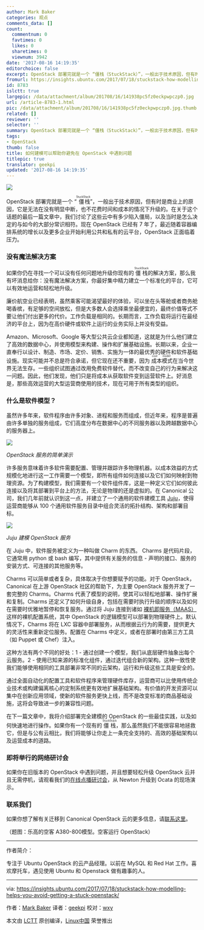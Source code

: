 ```yaml
---
author: Mark Baker
categories: 观点
comments_data: []
count:
  commentnum: 0
  favtimes: 0
  likes: 0
  sharetimes: 0
  viewnum: 3942
date: '2017-08-16 14:19:35'
editorchoice: false
excerpt: OpenStack 部署完就是一个 “僵栈（StuckStack）”，一般出于技术原因，但有时是商业上的原因，它是无法在没有明显中断，也不花费时间和成本的情况下升级的。
fromurl: https://insights.ubuntu.com/2017/07/18/stuckstack-how-modelling-helps-you-avoid-getting-a-stuck-openstack/
id: 8783
islctt: true
largepic: /data/attachment/album/201708/16/141938pc5fz0eckpwpczp0.jpg
url: /article-8783-1.html
pic: /data/attachment/album/201708/16/141938pc5fz0eckpwpczp0.jpg.thumb.jpg
related: []
reviewer: ''
selector: ''
summary: OpenStack 部署完就是一个 “僵栈（StuckStack）”，一般出于技术原因，但有时是商业上的原因，它是无法在没有明显中断，也不花费时间和成本的情况下升级的。
tags:
- OpenStack
thumb: false
title: 如何建模可以帮助你避免在 OpenStack 中遇到问题
titlepic: true
translator: geekpi
updated: '2017-08-16 14:19:35'
---
```


![](/data/attachment/album/201708/16/141938pc5fz0eckpwpczp0.jpg)


 


OpenStack 部署完就是一个 “<ruby> 僵栈 <rt>  StuckStack </rt></ruby>”，一般出于技术原因，但有时是商业上的原因，它是无法在没有明显中断，也不花费时间和成本的情况下升级的。在关于这个话题的最后一篇文章中，我们讨论了这些云中有多少陷入僵局，以及当时是怎么决定的与如今的大部分常识相符。现在 OpenStack 已经有 7 年了，最近随着容器编排系统的增长以及更多企业开始利用公共和私有的云平台，OpenStack 正面临着压力。


### 没有魔法解决方案


如果你仍在寻找一个可以没有任何问题地升级你现有的 <ruby> 僵栈 <rt>  StuckStack </rt></ruby> 的解决方案，那么我有坏消息给你：没有魔法解决方案，你最好集中精力建立一个标准化的平台，它可以有效地运营和轻松地升级。


廉价航空业已经表明，虽然乘客可能渴望最好的体验，可以坐在头等舱或者商务舱喝香槟，有足够的空间放松，但是大多数人会选择乘坐最便宜的，最终价值等式不要让他们付出更多的代价。工作负载是相同的。长期而言，工作负载将运行在最经济的平台上，因为在高价硬件或软件上运行的业务实际上并没有受益。


Amazon、Microsoft、Google 等大型公共云企业都知道，这就是为什么他们建立了高效的数据中心，并使用模型来构建、操作和扩展基础设施。长期以来，企业一直奉行以设计、制造、市场、定价、销售、实施为一体的最优秀的硬件和软件基础设施。现实可能并不总是符合承诺，但它现在还不重要，因为<ruby> 成本模式 <rt>  cost model </rt></ruby>在当今世界无法生存。一些组织试图通过改用免费软件替代，而不改变自己的行为来解决这一问题。因此，他们发现，他们只是将成本从获取软件变到运营软件上。好消息是，那些高效运营的大型运营商使用的技术，现在可用于所有类型的组织。


### 什么是软件模型？


虽然许多年来，软件程序由许多对象、进程和服务而组成，但近年来，程序是普遍由许多单独的服务组成，它们高度分布在数据中心的不同服务器以及跨越数据中心的服务器上。


![](/data/attachment/album/201708/16/141940wy1gc2zcpcypsfyq.png)


*OpenStack 服务的简单演示*


许多服务意味着许多软件需要配置、管理并跟踪许多物理机器。以成本效益的方式规模化地进行这一工作需要一个模型，即所有组件如何连接以及它们如何映射到物理资源。为了构建模型，我们需要有一个软件组件库，这是一种定义它们如何彼此连接以及将其部署到平台上的方法，无论是物理的还是虚拟的。在 Canonical 公司，我们几年前就认识到这一点，并建立了一个通用的软件建模工具 [Juju](https://www.ubuntu.com/cloud/juju)，使得运营商能够从 100 个通用软件服务目录中组合灵活的拓扑结构、架构和部署目标。


![](/data/attachment/album/201708/16/141950k2xss61p1mvppd0s.png)


*Juju 建模 OpenStack 服务*


在 Juju 中，软件服务被定义为一种叫做 Charm 的东西。 Charms 是代码片段，它通常用 python 或 bash 编写，其中提供有关服务的信息 - 声明的接口、服务的安装方式、可连接的其他服务等。


Charms 可以简单或者复杂，具体取决于你想要赋予的功能。对于 OpenStack，Canonical 在上游 OpenStack 社区的帮助下，为主要 OpenStack 服务开发了一套完整的 Charms。Charms 代表了模型的说明，使其可以轻松地部署、操作扩展和复制。Charms 还定义了如何升级自身，包括在需要时执行升级的顺序以及如何在需要时优雅地暂停和恢复服务。通过将 Juju 连接到诸如 [裸机即服务（MAAS）](https://www.ubuntu.com/server/maas) 这样的裸机配置系统，其中 OpenStack 的逻辑模型可以部署到物理硬件上。默认情况下，Charms 将在 LXC 容器中部署服务，从而根据云行为的需要，提供更大的灵活性来重新定位服务。配置在 Charms 中定义，或者在部署时由第三方工具（如 Puppet 或 Chef）注入。


这种方法有两个不同的好处：1 - 通过创建一个模型，我们从底层硬件抽象出每个云服务。2 - 使用已知来源的标准化组件，通过迭代组合新的架构。这种一致性使我们能够使用相同的工具部署非常不同的云架构，运行和升级这些工具是安全的。


通过全面自动化的配置工具和软件程序来管理硬件库存，运营商可以比使用传统企业技术或构建偏离核心的定制系统更有效地扩展基础架构。有价值的开发资源可以集中在创新应用领域，使新的软件服务更快上线，而不是改变标准的商品基础设施，这将会导致进一步的兼容性问题。


在下一篇文章中，我将介绍部署完全建模的 OpenStack 的一些最佳实践，以及如何快速地进行操作。如果你有一个现有的 <ruby> 僵栈 <rt>  StuckStack </rt></ruby>，那么虽然我们不能很容易地拯救它，但是与公有云相比，我们将能够让你走上一条完全支持的、高效的基础架构以及运营成本的道路。


### 即将举行的网络研讨会


如果你在旧版本的 OpenStack 中遇到问题，并且想要轻松升级 OpenStack 云并且无需停机，请观看我们的[在线点播研讨会](http://ubunt.eu/Bwe7kQ)，从 Newton 升级到 Ocata 的现场演示。


### 联系我们


如果你想了解有关迁移到 Canonical OpenStack 云的更多信息，请[联系这里](http://ubunt.eu/3OYs5s)。


（题图：乐高的空客 A380-800模型。空客运行 OpenStack）




---


作者简介：


专注于 Ubuntu OpenStack 的云产品经理。以前在 MySQL 和 Red Hat 工作。喜欢摩托车，遇见使用 Ubuntu 和 Openstack 做有趣事的人。




---


via: <https://insights.ubuntu.com/2017/07/18/stuckstack-how-modelling-helps-you-avoid-getting-a-stuck-openstack/>


作者：[Mark Baker](https://insights.ubuntu.com/author/markbaker/) 译者：[geekpi](https://github.com/geekpi) 校对：[wxy](https://github.com/wxy)


本文由 [LCTT](https://github.com/LCTT/TranslateProject) 原创编译，[Linux中国](https://linux.cn/) 荣誉推出